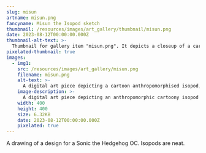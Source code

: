 ```yaml
---
slug: misun
artname: misun.png
fancyname: Misun the Isopod sketch
thumbnail: /resources/images/art_gallery/thumbnail/misun.png
date: 2023-08-12T00:00:00.000Z
thumbnail-alt-text: >-
  Thumbnail for gallery item "misun.png". It depicts a closeup of a cartoon anthropomorphised isopod, looking at something offscreen.
pixelated-thumbnail: true
images:
  - img1:
    src: /resources/images/art_gallery/misun.png
    filename: misun.png
    alt-text: >-
      A digital art piece depicting a cartoon anthropomorphised isopod, looking at something out of frame.
    image-description: >-
      A digital art piece depicting an anthropomorphic cartoony isopod with a green shell. He is wearing white gloves and green shoes with gold buckles. On his right arm is a large handheld drill. He is looking at something out of frame with a blunt expression.
    width: 400
    height: 400
    size: 6.32KB
    date: 2023-08-12T00:00:00.000Z
    pixelated: true
---
```

<p>
	A drawing of a design for a Sonic the Hedgehog OC. Isopods are neat.
</p>
